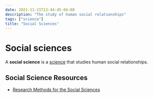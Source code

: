 ```yaml
---
date: 2021-11-21T13:44:45-04:00
description: "The study of human social relationships"
tags: ["science"]
title: "Social Sciences"
---
```


# Social sciences

A **social science** is a [science](sciences.md) that studies human social relationships.

## Social Science Resources

* [Research Methods for the Social Sciences](https://courses.lumenlearning.com/suny-hccc-research-methods/)
